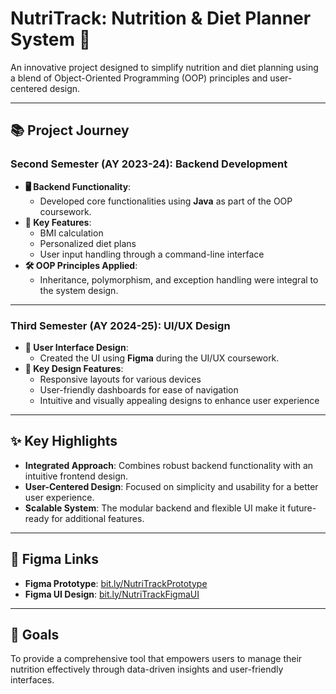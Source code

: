 # NutriTrack: Nutrition & Diet Planner System 🥗  

An innovative project designed to simplify nutrition and diet planning using a blend of Object-Oriented Programming (OOP) principles and user-centered design.  

---

## 📚 Project Journey  

### Second Semester (AY 2023-24): Backend Development  
- **🖥️ Backend Functionality**:  
   - Developed core functionalities using **Java** as part of the OOP coursework.  
- **🧮 Key Features**:  
   - BMI calculation  
   - Personalized diet plans  
   - User input handling through a command-line interface  
- **🛠️ OOP Principles Applied**:  
   - Inheritance, polymorphism, and exception handling were integral to the system design.  

---

### Third Semester (AY 2024-25): UI/UX Design  
- **🎨 User Interface Design**:  
   - Created the UI using **Figma** during the UI/UX coursework.  
- **📱 Key Design Features**:  
   - Responsive layouts for various devices  
   - User-friendly dashboards for ease of navigation  
   - Intuitive and visually appealing designs to enhance user experience  

---

## ✨ Key Highlights  

- **Integrated Approach**: Combines robust backend functionality with an intuitive frontend design.  
- **User-Centered Design**: Focused on simplicity and usability for a better user experience.  
- **Scalable System**: The modular backend and flexible UI make it future-ready for additional features.  

---

## 🔗 Figma Links  

- **Figma Prototype**: [bit.ly/NutriTrackPrototype](https://bit.ly/NutriTrackPrototype)  
- **Figma UI Design**: [bit.ly/NutriTrackFigmaUI](https://bit.ly/NutriTrackFigmaUI)  

---

## 🎯 Goals  

To provide a comprehensive tool that empowers users to manage their nutrition effectively through data-driven insights and user-friendly interfaces.  

